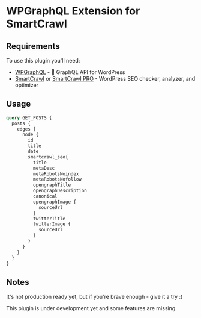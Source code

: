 # WPGraphQL Extension for SmartCrawl

## Requirements
To use this plugin you'll need:
- [WPGraphQL](https://github.com/wp-graphql/wp-graphql) - 🚀 GraphQL API for WordPress
- [SmartCrawl](https://wordpress.org/plugins/smartcrawl-seo/) or [SmartCrawl PRO](https://premium.wpmudev.org/project/smartcrawl-wordpress-seo/) - WordPress SEO checker, analyzer, and optimizer

## Usage
```graphql
query GET_POSTS {
  posts {
    edges {
      node {
        id
        title
        date
       	smartcrawl_seo{
          title
          metaDesc
          metaRobotsNoindex
          metaRobotsNofollow
          opengraphTitle
          opengraphDescription
          canonical
          opengraphImage {
            sourceUrl
          }
          twitterTitle
          twitterImage {
            sourceUrl
          }
        }
      }
    }
  }
}
```

## Notes
It's not production ready yet, but if you're brave enough - give it a try :)

This plugin is under development yet and some features are missing.
